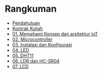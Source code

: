 # Rangkuman

- [Pendahuluan](README.md)
- [Kontrak Kuliah](00/kontrak.md)
- [01. Memahami Konsep dan arsitektur IoT](0a/0a.pertemuan1.md)
- [02. Microcontroller](0b/0b.pertemuan2.md)
- [03. Instalasi dan Konfigurasi](01/01.installasi-dan-konfigurasi.md)
- [04. LED](02/02-led.md)
- [05. DHT11](03/03-dht11.md)
- [06. LDR dan HC-SR04](04/04-sensor-cahaya.md)
- [07. LCD](05/05-lcd.md)

[comment]: <> (- [08. UTS]&#40;06/06-uts.md&#41;)

[comment]: <> (- [09. Socket Client]&#40;07/07-socket-client.md&#41;)

[comment]: <> (- [10. Socket Server]&#40;08/08-socket-server.md&#41;)

[comment]: <> (- [11. Installasi IoT Platform]&#40;09/09-installasi-iot-platform.md&#41;)

[comment]: <> (- [12. Manajemen IoT Dashboard]&#40;10/10-manjemen-iot-dashboard.md&#41;)

[comment]: <> (- [13. Konfigurasi Smart Device]&#40;11/11-konfigurasi-smart-device.md&#41;)

[comment]: <> (- [14. Message Broker]&#40;12/12-iot-gateway.md&#41;)

